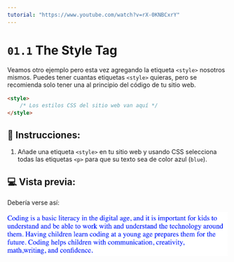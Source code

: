 ```yaml
---
tutorial: "https://www.youtube.com/watch?v=rX-0KNBCxrY"
---
```

# `01.1` The Style Tag

Veamos otro ejemplo pero esta vez agregando la etiqueta `<style>` nosotros mismos.
Puedes tener cuantas etiquetas `<style>` quieras, pero se recomienda solo tener una al principio del código de tu sitio web.

```HTML
<style>
    /* Los estilos CSS del sitio web van aquí */
</style>
```

## 📝 Instrucciones:

1. Añade una etiqueta `<style>` en tu sitio web y usando CSS selecciona todas las etiquetas `<p>` para que su texto sea de color azul (`blue`).

## 💻 Vista previa:

Debería verse así:

![01 Hello World Exercise Preview](../../.learn/assets/01.1-1.png?raw=true)
